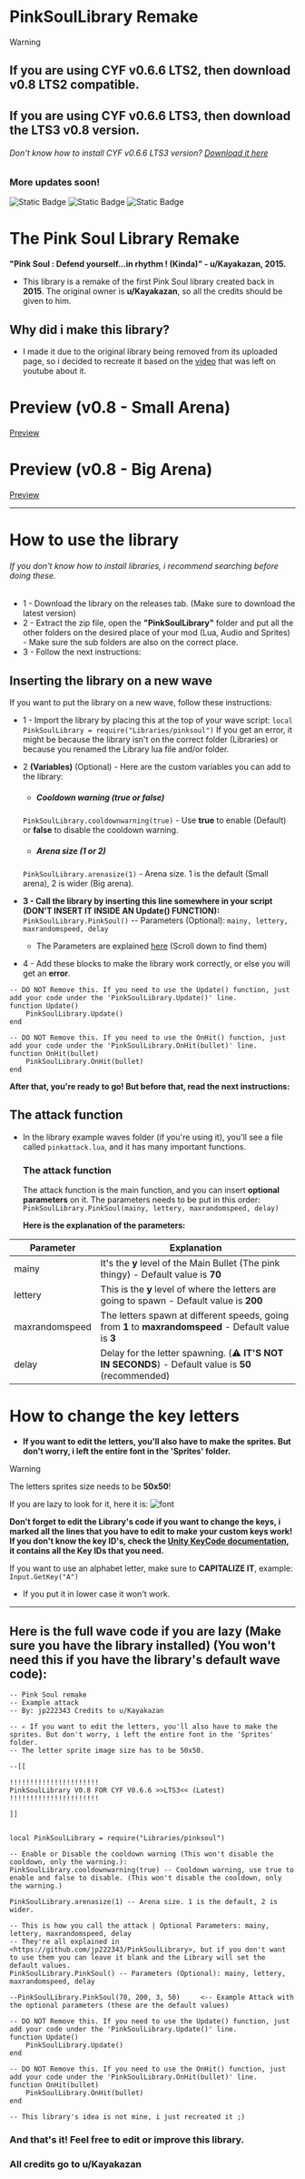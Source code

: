 # PinkSoulLibrary Remake
> [!WARNING]  
> ## If you are using CYF v0.6.6 LTS2, then download v0.8 LTS2 compatible.
> ## If you are using CYF v0.6.6 LTS3, then download the LTS3 v0.8 version.
> ###### Don't know how to install CYF v0.6.6 LTS3 version?  [Download it here](https://github.com/RhenaudTheLukark/CreateYourFrisk/releases/tag/v0.6.6.3)

### More updates soon!
![Static Badge](https://img.shields.io/badge/version-0.8-orange)
![Static Badge](https://img.shields.io/badge/by-jp222343-purple) ![Static Badge](https://img.shields.io/badge/credits-u%2FKayakazan-green)

# The Pink Soul Library Remake
**"Pink Soul : Defend yourself...in rhythm ! (Kinda)" - u/Kayakazan, 2015.**
- This library is a remake of the first Pink Soul library created back in __2015__. The original owner is **u/Kayakazan**, so all the credits should be given to him.

## Why did i make this library?
- I made it due to the original library being removed from its uploaded page, so i decided to recreate it based on the [video](https://www.youtube.com/watch?v=wGoT2A1yR6w) that was left on youtube about it.

# Preview (v0.8 - Small Arena)
[Preview](https://jp222343.github.io/PinkSoulLibrary/assets/preview/video-v0.8-smallarena.mp4)

# Preview (v0.8 - Big Arena)
[Preview](https://jp222343.github.io/PinkSoulLibrary/assets/preview/video-v0.8-bigarena.mp4)

---

# How to use the library
###### If you don't know how to install libraries, i recommend searching before doing these.

- 1 - Download the library on the releases tab. (Make sure to download the latest version)
- 2 - Extract the zip file, open the **"PinkSoulLibrary"** folder and put all the other folders on the desired place of your mod (Lua, Audio and Sprites) - Make sure the sub folders are also on the correct place.
- 3 - Follow the next instructions:

## Inserting the library on a new wave
If you want to put the library on a new wave, follow these instructions:


- 1 - Import the library by placing this at the top of your wave script:
```local PinkSoulLibrary = require("Libraries/pinksoul")```
If you get an error, it might be because the library isn't on the correct folder (Libraries) or because you renamed the Library lua file and/or folder.

- 2 **(Variables)** (Optional) - Here are the custom variables you can add to the library:

  - ##### Cooldown warning (true or false)
  ```PinkSoulLibrary.cooldownwarning(true)``` - Use **true** to enable (Default) or **false** to disable the cooldown warning.
  
  - ##### Arena size (1 or 2)
  ```PinkSoulLibrary.arenasize(1)``` - Arena size. 1 is the default (Small arena), 2 is wider (Big arena).


- **3 - Call the library by inserting this line somewhere in your script (DON'T INSERT IT INSIDE AN Update() FUNCTION):**
  ```PinkSoulLibrary.PinkSoul()``` -- Parameters (Optional): ```mainy, lettery, maxrandomspeed, delay```
    - The Parameters are explained [here](https://github.com/jp222343/PinkSoulLibrary/blob/main/README.md#the-attack-function-1) (Scroll down to find them)
 
- 4 - Add these blocks to make the library work correctly, or else you will get an **error**.

```
-- DO NOT Remove this. If you need to use the Update() function, just add your code under the 'PinkSoulLibrary.Update()' line.
function Update()
    PinkSoulLibrary.Update()
end

-- DO NOT Remove this. If you need to use the OnHit() function, just add your code under the 'PinkSoulLibrary.OnHit(bullet)' line.
function OnHit(bullet)
    PinkSoulLibrary.OnHit(bullet)
end
```
**After that, you're ready to go! But before that, read the next instructions:**

## The attack function
- In the library example waves folder (if you're using it), you'll see a file called ``pinkattack.lua``, and it has many important functions.

  ### The attack function
  The attack function is the main function, and you can insert __optional__ **parameters** on it. The parameters needs to be put in this order:
  ```PinkSoulLibrary.PinkSoul(mainy, lettery, maxrandomspeed, delay)```

  **Here is the explanation of the parameters:**

| Parameter  | Explanation |
| ------------- | ------------- |
| mainy  | It's the **y** level of the Main Bullet (The pink thingy) - Default value is __70__  |
| lettery  | This is the **y** level of where the letters are going to spawn - Default value is __200__  |
| maxrandomspeed | The letters spawn at different speeds, going from **1** to **maxrandomspeed** - Default value is __3__ |
| delay | Delay for the letter spawning. (⚠️ **IT'S NOT IN SECONDS**) - Default value is __50__ (recommended) |

# How to change the key letters

- **If you want to edit the letters, you'll also have to make the sprites. But don't worry, i left the entire font in the __'Sprites'__ folder.**
> [!WARNING]  
> The letters sprites size needs to be **50x50**!


If you are lazy to look for it, here it is:
![font](assets/preview/font.png)

**Don't forget to edit the Library's code if you want to change the keys, i marked all the lines that you have to edit to make your custom keys work!**
__If you don't know the key ID's, check the [Unity KeyCode documentation](https://docs.unity3d.com/2018.4/Documentation/ScriptReference/KeyCode.html), it contains all the Key IDs that you need.__

If you want to use an alphabet letter, make sure to **CAPITALIZE IT**, example: ``Input.GetKey("A")``
  - If you put it in lower case it won't work.

---

## Here is the full wave code if you are lazy (Make sure you have the library installed) (You won't need this if you have the library's default wave code):
```
-- Pink Soul remake
-- Example attack
-- By: jp222343 Credits to u/Kayakazan

-- ✍️ If you want to edit the letters, you'll also have to make the sprites. But don't worry, i left the entire font in the 'Sprites' folder.
-- The letter sprite image size has to be 50x50.

--[[

!!!!!!!!!!!!!!!!!!!!!!
PinkSoulLibrary V0.8 FOR CYF V0.6.6 >>LTS3<< (Latest)
!!!!!!!!!!!!!!!!!!!!!!

]]


local PinkSoulLibrary = require("Libraries/pinksoul")

-- Enable or Disable the cooldown warning (This won't disable the cooldown, only the warning.):
PinkSoulLibrary.cooldownwarning(true) -- Cooldown warning, use true to enable and false to disable. (This won't disable the cooldown, only the warning.)

PinkSoulLibrary.arenasize(1) -- Arena size. 1 is the default, 2 is wider.

-- This is how you call the attack | Optional Parameters: mainy, lettery, maxrandomspeed, delay
-- They're all explained in <https://github.com/jp222343/PinkSoulLibrary>, but if you don't want to use them you can leave it blank and the Library will set the default values.
PinkSoulLibrary.PinkSoul() -- Parameters (Optional): mainy, lettery, maxrandomspeed, delay

--PinkSoulLibrary.PinkSoul(70, 200, 3, 50)     <-- Example Attack with the optional parameters (these are the default values)

-- DO NOT Remove this. If you need to use the Update() function, just add your code under the 'PinkSoulLibrary.Update()' line.
function Update()
    PinkSoulLibrary.Update()
end

-- DO NOT Remove this. If you need to use the OnHit() function, just add your code under the 'PinkSoulLibrary.OnHit(bullet)' line.
function OnHit(bullet)
    PinkSoulLibrary.OnHit(bullet)
end

-- This library's idea is not mine, i just recreated it ;) 
```

### And that's it! Feel free to edit or improve this library.
### All credits go to u/Kayakazan



  
